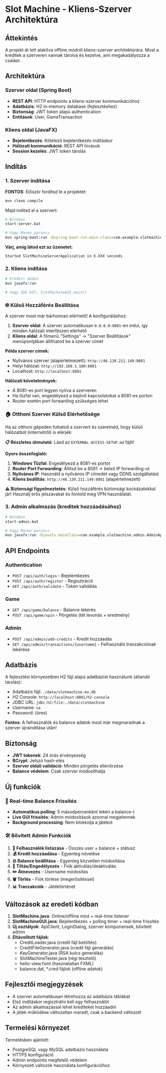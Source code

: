 # Slot Machine - Kliens-Szerver Architektúra

## Áttekintés

A projekt át lett alakítva offline módról kliens-szerver architektúrára. Most a kreditek a szerveren vannak tárolva és kezelve, ami megakadályozza a csalást.

## Architektúra

### Szerver oldal (Spring Boot)
- **REST API**: HTTP endpoints a kliens-szerver kommunikációhoz
- **Adatbázis**: H2 in-memory database (fejlesztéshez)
- **Biztonság**: JWT token alapú authentication
- **Entitások**: User, GameTransaction

### Kliens oldal (JavaFX)
- **Bejelentkezés**: Kötelező bejelentkezés indításkor
- **Hálózati kommunikáció**: REST API hívások
- **Session kezelés**: JWT token tárolás

## Indítás

### 1. Szerver indítása

**FONTOS**: Először fordítsd le a projektet:
```bash
mvn clean compile
```

Majd indítsd el a szervert:
```bash
# Windows
start-server.bat

# Vagy Maven parancs
mvn spring-boot:run -Dspring-boot.run.main-class=com.example.slotmachine.server.SlotMachineServerApplication
```

**Várj, amíg látod ezt az üzenetet:**
```
Started SlotMachineServerApplication in X.XXX seconds
```

### 2. Kliens indítása
```bash
# Eredeti módon
mvn javafx:run

# Vagy IDE-ből: SlotMachineGUI.main()
```

### 🌐 Külső Hozzáférés Beállítása

A szerver most már bárhonnan elérhető! A konfiguráláshoz:

1. **Szerver oldal**: A szerver automatikusan `0.0.0.0:8081`-en indul, így minden hálózati interfészen elérhető
2. **Kliens oldal**: A főmenü "Settings" → "Szerver Beállítások" menüpontjában állíthatod be a szerver címét

**Példa szerver címek:**
- Nyilvános szerver (alapértelmezett): `http://46.139.211.149:8081`
- Helyi hálózat: `http://192.168.1.100:8081`
- Localhost: `http://localhost:8081`

**Hálózati követelmények:**
- A 8081-es port legyen nyitva a szerveren
- Ha tűzfal van, engedélyezd a bejövő kapcsolatokat a 8081-es porton
- Router esetén port forwarding szükséges lehet

### 🏠 Otthoni Szerver Külső Elérhetősége

Ha az otthoni gépeden futtatod a szervert és szeretnéd, hogy külső hálózatból (internetről) is elérjék:

**📋 Részletes útmutató**: Lásd az `EXTERNAL-ACCESS-SETUP.md` fájlt!

**Gyors összefoglaló:**
1. **Windows Tűzfal**: Engedélyezd a 8081-es portot
2. **Router Port Forwarding**: Állítsd be a 8081 → belső IP forwarding-ot
3. **Nyilvános IP**: Használd a nyilvános IP címedet vagy DDNS szolgáltatást
4. **Kliens beállítás**: `http://46.139.211.149:8081` (alapértelmezett)

**⚠️ Biztonsági figyelmeztetés**: Külső hozzáférés biztonsági kockázatokkal jár! Használj erős jelszavakat és fontold meg VPN használatát.

### 3. Admin alkalmazás (kreditek hozzáadásához)
```bash
# Windows
start-admin.bat

# Vagy Maven parancs
mvn javafx:run -Djavafx.mainClass=com.example.slotmachine.admin.AdminApp
```

## API Endpoints

### Authentication
- `POST /api/auth/login` - Bejelentkezés
- `POST /api/auth/register` - Regisztráció
- `GET /api/auth/validate` - Token validálás

### Game
- `GET /api/game/balance` - Balance lekérés
- `POST /api/game/spin` - Pörgetés (tét levonás + eredmény)

### Admin
- `POST /api/admin/add-credits` - Kredit hozzáadás
- `GET /api/admin/transactions/{username}` - Felhasználó tranzakcióinak lekérése

## Adatbázis

A fejlesztési környezetben H2 fájl alapú adatbázist használunk (állandó tárolás):
- Adatbázis fájl: `./data/slotmachine.mv.db`
- H2 Console: `http://localhost:8081/h2-console`
- JDBC URL: `jdbc:h2:file:./data/slotmachine`
- Username: `sa`
- Password: (üres)

**Fontos**: A felhasználók és balance adatok most már megmaradnak a szerver újraindítása után!

## Biztonság

- **JWT tokenek**: 24 órás érvényesség
- **BCrypt**: Jelszó hash-elés
- **Szerver oldali validáció**: Minden pörgetés ellenőrzése
- **Balance védelem**: Csak szerver módosíthatja

## Új funkciók

### 🔄 Real-time Balance Frissítés
- **Automatikus polling**: 5 másodpercenként lekéri a balance-t
- **Live GUI frissítés**: Admin módosítások azonnal megjelennek
- **Background processing**: Nem blokkolja a játékot

### 🛠️ Bővített Admin Funkciók
1. **👥 Felhasználók listázása** - Összes user + balance + státusz
2. **💰 Kredit hozzáadása** - Egyenleg növelése
3. **⚖️ Balance beállítása** - Egyenleg közvetlen módosítása
4. **🚫 Tiltás/Engedélyezés** - Fiók aktiválás/deaktiválás
5. **✏️ Átnevezés** - Username módosítás
6. **🗑️ Törlés** - Fiók törlése (megerősítéssel)
7. **📊 Tranzakciók** - Játéktörténet

## Változások az eredeti kódban

1. **SlotMachine.java**: Online/offline mód + real-time listener
2. **SlotMachineGUI.java**: Bejelentkezés + polling timer + real-time frissítés
3. **Új osztályok**: ApiClient, LoginDialog, szerver komponensek, bővített admin
4. **Eltávolított fájlok**: 
   - CreditLoader.java (credit fájl betöltés)
   - CreditFileGenerator.java (credit fájl generálás) 
   - KeyGenerator.java (RSA kulcs generálás)
   - SlotMachineTester.java (régi tesztelő)
   - hello-view.fxml (használatlan FXML)
   - balance.dat, *.cred fájlok (offline adatok)

## Fejlesztői megjegyzések

- A szerver automatikusan létrehozza az adatbázis táblákat
- Első indításkor regisztrálni kell egy felhasználót
- Az admin alkalmazással lehet krediteket hozzáadni
- A játék működése változatlan maradt, csak a backend változott

## Termelési környezet

Termelésben ajánlott:
- PostgreSQL vagy MySQL adatbázis használata
- HTTPS konfiguráció
- Admin endpoints megfelelő védelem
- Környezeti változók használata konfigurációhoz
